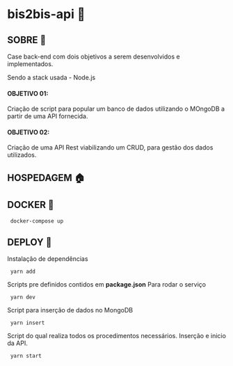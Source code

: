 # bis2bis-api 🧩
## SOBRE 📎

Case back-end com dois objetivos a serem desenvolvidos e implementados. 

Sendo a stack usada - Node.js

#### OBJETIVO 01:
  Criação de script para popular um banco de dados utilizando o MOngoDB a partir de uma API fornecida.

#### OBJETIVO 02:
  Criação de uma API Rest viabilizando um CRUD, para gestão dos dados utilizados.
  
  ## __HOSPEDAGEM__ :house:
  

 ## __DOCKER__ :whale2:
  ```
   docker-compose up
  ```
  ## __DEPLOY__ :rocket:
  Instalação de dependências
  ```
   yarn add 
  ```
  Scripts pre definidos contidos em __package.json__
  Para rodar o serviço
  ```
   yarn dev
  ```
  Script para inserção de dados no MongoDB
  ```
   yarn insert
  ```
  Script do qual realiza todos os procedimentos necessários. Inserção e inicio da API.
  ```
   yarn start
  ```
  
